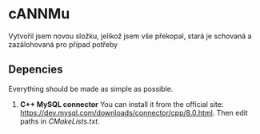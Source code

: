 # cANNMu
Vytvořil jsem novou složku, jelikož jsem vše překopal, stará je schovaná a zazálohovaná pro případ potřeby

## Depencies
Everything should be made as simple as possible.
1. **C++ MySQL connector**
You can install it from the official site: https://dev.mysql.com/downloads/connector/cpp/8.0.html.
Then edit paths in *CMakeLists.txt*.

